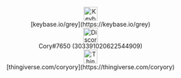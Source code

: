 <p align="center">
  <img src="https://keybase.io/images/icons/icon-keybase-logo-48@2x.png" alt="Keybase icon" width="32" height="32"/></br>
  [keybase.io/grey](https://keybase.io/grey) </br>
  <img src="https://discord.com/assets/f8389ca1a741a115313bede9ac02e2c0.svg" alt="Discord icon" width="34" height="34"/></br>
  Cory#7650 (303391020622544909)</br>
  <img src="https://cdn.thingiverse.com/site/img/favicons/favicon-160x160.png" alt="Thingiverse icon" width="32" height="32"/></br>
  [thingiverse.com/coryory](https://thingiverse.com/coryory)
</p>

<!--strong>Working towards going the `long way round`</strong-->
